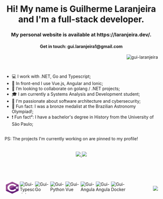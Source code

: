 <div align="center">
  <h1> Hi! My name is Guilherme Laranjeira and I'm a full-stack developer. </h1>
  <h3>My personal website is available at https://laranjeira.dev/.</h3> 
  <h4>Get in touch: gui.laranjeira1@gmail.com</h4>
  <p align="right"> <img src="https://komarev.com/ghpvc/?username=gui-laranjeira&label=Profile%20views&color=0e75b6&style=flat" alt="gui-laranjeira" /> </p>
  <br>
</div>

- 💻 I work with .NET, Go and Typescript;
- :sparkling_heart: In front-end I use Vue.js, Angular and Ionic;
- 🔭 I’m looking to collaborate on golang / .NET projects;
- 🎓 I am currently a Systems Analysis and Development student;
- :iphone: I'm passionate about software architecture and cybersecurity;
- 🥉 Fun fact: I was a bronze medalist at the Brazilian Astronomy Olympiad!;
- :exclamation: Fun fact²: I have a bachelor's degree in History from the University of São Paulo;
<br>
PS: The projects I'm currently working on are pinned to my profile!
</br>
<br></br>
<div align="center" style="">
  <a href="https://github.com/gui-laranjeira">  
  <img height="175em" src="https://github-readme-stats.vercel.app/api?username=gui-laranjeira&show_icons=false&theme=dracula&include_all_commits=true&count_private=true"/>
  <img height="175em" src="https://github-readme-stats.vercel.app/api/top-langs/?username=gui-laranjeira&layout=compact&langs_count=7&theme=dracula&hide=css,html"/>
</div>
    
</br></br>
<div style="display: inline_block"><br>
  <img align="left" alt="Gui-Csharp" height="40" width="50" src="https://raw.githubusercontent.com/devicons/devicon/master/icons/csharp/csharp-original.svg">
  <img align="left" alt="Gui-Typescript" height="40" width="50" src="https://cdn.jsdelivr.net/gh/devicons/devicon/icons/typescript/typescript-original.svg" />
  <img align="left" alt="Gui-Go" height="40" width="50" src="https://cdn.jsdelivr.net/gh/devicons/devicon/icons/go/go-original-wordmark.svg" />
  <img align="left" alt="Gui-Python" height="40" width="50" src="https://cdn.jsdelivr.net/gh/devicons/devicon/icons/python/python-original.svg" />
  <img align="left" alt="Gui-Vue" height="40" width="50" src="https://cdn.jsdelivr.net/gh/devicons/devicon/icons/vuejs/vuejs-original.svg" />
  <img align="left" alt="Gui-Angular" height="40" width="50" src="https://cdn.jsdelivr.net/gh/devicons/devicon/icons/angularjs/angularjs-plain.svg" />
  <img align="left" alt="Gui-Angular" height="40" width="50" src="https://cdn.jsdelivr.net/gh/devicons/devicon/icons/nodejs/nodejs-plain.svg" />
  <img align="left" alt="Gui-Docker" height="40" width="50" src="https://cdn.jsdelivr.net/gh/devicons/devicon/icons/docker/docker-plain.svg" />


  <a href="https://www.linkedin.com/in/guilherme-laranjeira-rodrigues/" target="_blank"><img align = "right" src="https://img.shields.io/badge/-LinkedIn-%230077B5?style=for-the-badge&logo=linkedin&logoColor=white" target="_blank"></a>
 
</div>




